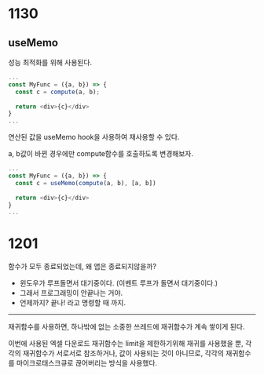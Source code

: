 # 1130

## useMemo

성능 최적화를 위해 사용된다.

```typescript
...
const MyFunc = ({a, b}) => {
  const c = compute(a, b);
  
  return <div>{c}</div>
}
...
```

연산된 값을 useMemo hook을 사용하여 재사용할 수 있다.

a, b값이 바뀐 경우에만 compute함수를 호출하도록 변경해보자.

```typescript
...
const MyFunc = ({a, b}) => {
  const c = useMemo(compute(a, b), [a, b])
  
  return <div>{c}</div>
}
...
```



# 1201

함수가 모두 종료되었는데, 왜 앱은 종료되지않을까?

- 윈도우가 루프돌면서 대기중이다. (이벤트 루프가 돌면서 대기중이다.)
- 그래서 프로그래밍이 안끝나는 거야.
- 언제까지? 끝나! 라고 명령할 때 까지.

---

재귀함수를 사용하면, 하나밖에 없는 소중한 쓰레드에 재귀함수가 계속 쌓이게 된다.

이번에 사용된 엑셀 다운로드 재귀함수는 limit을 제한하기위해 재귀를 사용했을 뿐, 각각의 재귀함수가 서로서로 참조하거나, 값이 사용되는 것이 아니므로, 각각의 재귀함수를 마이크로태스크큐로 끊어버리는 방식을 사용했다.

